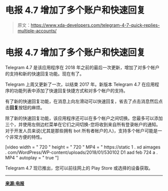 # 电报 4.7 增加了多个账户和快速回复

> 原文：<https://www.xda-developers.com/telegram-4-7-quick-replies-multiple-accounts/>

# 电报 4.7 增加了多个账户和快速回复

Telegram 4.7 是该应用程序在 2018 年之前的最后一次更新，增加了对多个帐户的支持和新的快速回复功能。现在有了。

Telegram 上周又更新了一次，以结束 2017 年。新版本 Telegram 4.7 在应用程序的功能列表中添加了快速回复快捷方式和对多个帐户的支持。

有了新的快速回复功能，在消息上向左滑动可以快速回复，省去了点击消息然后点击**回复**按钮的麻烦。

除了新的快速回复功能，该应用程序还可以在多个帐户之间切换。您最多可以添加三个，并使用左侧边栏菜单在它们之间切换-您将收到来自所有登录帐户的通知。对于开发人员来说(尤其是那些拥有 bot 所有者帐户的人)，支持多个帐户可能是一个非常方便的特性。

[video width = " 720 " height = " 720 " MP4 = " https://static 1 . xd aimages . com/WordPress/WP-content/uploads/2018/01/530102 D1 aad feb 724 a . MP4 " autoplay = " true "]

Telegram 4.7 现已推出，您可以前往网上的 Play Store 或选择的设备获取。

* * *

[**来源:电报**](https://telegram.org/blog/themes-accounts)